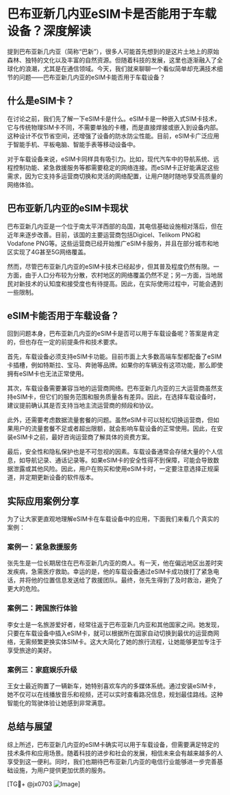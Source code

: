 # 巴布亚新几内亚eSIM卡是否能用于车载设备？深度解读

提到巴布亚新几内亚（简称“巴新”），很多人可能首先想到的是这片土地上的原始森林、独特的文化以及丰富的自然资源。但随着科技的发展，这里也逐渐融入了全球化的浪潮，尤其是在通信领域。今天，我们就来聊聊一个看似简单却充满技术细节的问题——巴布亚新几内亚的eSIM卡能否用于车载设备？

## 什么是eSIM卡？

在讨论之前，我们先了解一下eSIM卡是什么。eSIM卡是一种嵌入式SIM卡技术，它与传统物理SIM卡不同，不需要单独的卡槽，而是直接焊接或嵌入到设备内部。这种设计不仅节省空间，还增强了设备的防水防尘性能。目前，eSIM卡广泛应用于智能手机、平板电脑、智能手表等移动设备中。

对于车载设备来说，eSIM卡同样具有吸引力。比如，现代汽车中的导航系统、远程控制功能、紧急救援服务等都需要稳定的网络连接。而eSIM卡正好能满足这些需求，因为它支持多运营商切换和灵活的网络配置，让用户随时随地享受高质量的网络体验。

## 巴布亚新几内亚的eSIM卡现状

巴布亚新几内亚是一个位于南太平洋西部的岛国，其电信基础设施相对落后，但在近年来逐步改善。目前，该国的主要运营商包括Digicel、Telikom PNG和Vodafone PNG等。这些运营商已经开始推广eSIM卡服务，并且在部分城市和地区实现了4G甚至5G网络覆盖。

然而，尽管巴布亚新几内亚的eSIM卡技术已经起步，但其普及程度仍然有限。一方面，由于人口分布较为分散，农村地区的网络覆盖仍然不足；另一方面，当地居民对新技术的认知度和接受度也有待提高。因此，在实际使用过程中，可能会遇到一些限制。

## eSIM卡能否用于车载设备？

回到问题本身，巴布亚新几内亚的eSIM卡是否可以用于车载设备呢？答案是肯定的，但也存在一定的前提条件和技术要求。

首先，车载设备必须支持eSIM卡功能。目前市面上大多数高端车型都配备了eSIM卡插槽，例如特斯拉、宝马、奔驰等品牌。如果你的车辆没有这项功能，那么即使拥有eSIM卡也无法正常使用。

其次，车载设备需要兼容当地的运营商网络。巴布亚新几内亚的三大运营商虽然支持eSIM卡，但它们的服务范围和服务质量各有差异。因此，在选择车载设备时，建议提前确认其是否支持当地主流运营商的频段和协议。

此外，还需要考虑数据流量套餐的问题。虽然eSIM卡可以轻松切换运营商，但如果用户的流量套餐不足或者超出限额，就会影响车载设备的正常使用。因此，在安装eSIM卡之前，最好咨询运营商了解具体的资费方案。

最后，安全性和隐私保护也是不可忽视的因素。车载设备通常会存储大量的个人信息，如导航记录、通话记录等。如果eSIM卡的安全性得不到保障，可能会导致数据泄露或其他风险。因此，用户在购买和使用eSIM卡时，一定要注意选择正规渠道，并定期更新设备的软件版本。

## 实际应用案例分享

为了让大家更直观地理解eSIM卡在车载设备中的应用，下面我们来看几个真实的案例：

### 案例一：紧急救援服务

张先生是一位长期居住在巴布亚新几内亚的商人。有一天，他在偏远地区出差时突发疾病，急需医疗救助。幸运的是，他的车载设备通过eSIM卡成功拨打了紧急电话，并将他的位置信息发送给了救援团队。最终，张先生得到了及时救治，避免了更大的危险。

### 案例二：跨国旅行体验

李女士是一名旅游爱好者，经常往返于巴布亚新几内亚和其他国家之间。她发现，只要在车载设备中插入eSIM卡，就可以根据所在国家自动切换到最优的运营商网络，无需频繁更换实体SIM卡。这大大简化了她的旅行流程，让她能够更加专注于享受旅途的美好。

### 案例三：家庭娱乐升级

王女士最近购置了一辆新车，她特别喜欢车内的多媒体系统。通过安装eSIM卡，她不仅可以在线播放音乐和视频，还可以实时查看路况信息，规划最佳路线。这种智能化的驾驶体验让她感到非常满意。

## 总结与展望

综上所述，巴布亚新几内亚的eSIM卡确实可以用于车载设备，但需要满足特定的技术条件和应用场景。随着科技的进步和社会的发展，相信未来会有越来越多的人享受到这一便利。同时，我们也期待巴布亚新几内亚的电信行业能够进一步完善基础设施，为用户提供更加优质的服务。

[TG💪+ @jx0703 ![Image](https://github.com/user-attachments/assets/dbca1d08-cadb-493c-b0ec-ad6f7a83f270)]